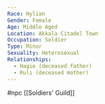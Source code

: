 ```yaml
---
Race: Hylian
Gender: Female
Age: Middle Aged
Location: Akkala Citadel Town
Occupation: Soldier
Type: Minor
Sexuality: Heterosexual
Relationships:
  - Hagie (deceased father)
  - Ruli (deceased mother)
---
```

#npc [[Soldiers' Guild]]

